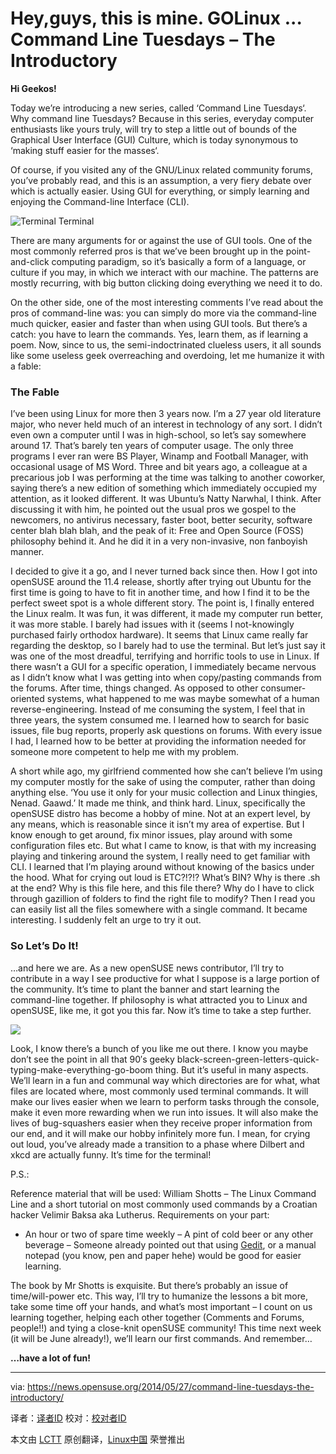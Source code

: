 Hey,guys, this is mine. GOLinux ...
Command Line Tuesdays – The Introductory
================================================================================
**Hi Geekos!**

Today we’re introducing a new series, called ‘Command Line Tuesdays‘. Why command line Tuesdays? Because in this series, everyday computer enthusiasts like yours truly, will try to step a little out of bounds of the Graphical User Interface (GUI) Culture, which is today synonymous to ‘making stuff easier for the masses‘.

Of course, if you visited any of the GNU/Linux related community forums, you’ve probably read, and this is an assumption, a very fiery debate over which is actually easier. Using GUI for everything, or simply learning and enjoying the Command-line Interface (CLI).

![Terminal](http://sholva.org/assets/images/blog/2009/review-opensuse-11.2/opensuse-terminal.png)
Terminal

There are many arguments for or against the use of GUI tools. One of the most commonly referred pros is that we’ve been brought up in the point-and-click computing paradigm, so it’s basically a form of a language, or culture if you may, in which we interact with our machine. The patterns are mostly recurring, with big button clicking doing everything we need it to do.

On the other side, one of the most interesting comments I’ve read about the pros of command-line was: you can simply do more via the command-line much quicker, easier and faster than when using GUI tools. But there’s a catch: you have to learn the commands. Yes, learn them, as if learning a poem.
Now, since to us, the semi-indoctrinated clueless users, it all sounds like some useless geek overreaching and overdoing, let me humanize it with a fable:

### The Fable ###

I’ve been using Linux for more then 3 years now. I’m a 27 year old literature major, who never held much of an interest in technology of any sort. I didn’t even own a computer until I was in high-school, so let’s say somewhere around 17. That’s barely ten years of computer usage. The only three programs I ever ran were BS Player, Winamp and Football Manager, with occasional usage of MS Word. Three and bit years ago, a colleague at a precarious job I was performing at the time was talking to another coworker, saying there’s a new edition of something which immediately occupied my attention, as it looked different. It was Ubuntu’s Natty Narwhal, I think. After discussing it with him, he pointed out the usual pros we gospel to the newcomers, no antivirus necessary, faster boot, better security, software center blah blah blah, and the peak of it: Free and Open Source (FOSS) philosophy behind it. And he did it in a very non-invasive, non fanboyish manner.

I decided to give it a go, and I never turned back since then. How I got into openSUSE around the 11.4 release, shortly after trying out Ubuntu for the first time is going to have to fit in another time, and how I find it to be the perfect sweet spot is a whole different story. The point is, I finally entered the Linux realm. It was fun, it was different, it made my computer run better, it was more stable. I barely had issues with it (seems I not-knowingly purchased fairly orthodox hardware). It seems that Linux came really far regarding the desktop, so I barely had to use the terminal. But let’s just say it was one of the most dreadful, terrifying and horrific tools to use in Linux. If there wasn’t a GUI for a specific operation, I immediately became nervous as I didn’t know what I was getting into when copy/pasting commands from the forums.
After time, things changed. As opposed to other consumer-oriented systems, what happened to me was maybe somewhat of a human reverse-engineering. Instead of me consuming the system, I feel that in three years, the system consumed me. I learned how to search for basic issues, file bug reports, properly ask questions on forums. With every issue I had, I learned how to be better at providing the information needed for someone more competent to help me with my problem.

A short while ago, my girlfriend commented how she can’t believe I’m using my computer mostly for the sake of using the computer, rather than doing anything else. ‘You use it only for your music collection and Linux thingies, Nenad. Gaawd.’ It made me think, and think hard. Linux, specifically the openSUSE distro has become a hobby of mine. Not at an expert level, by any means, which is reasonable since it isn’t my area of expertise. But I know enough to get around, fix minor issues, play around with some configuration files etc. But what I came to know, is that with my increasing playing and tinkering around the system, I really need to get familiar with CLI. I learned that I’m playing around without knowing of the basics under the hood. What for crying out loud is ETC?!?!? What’s BIN? Why is there .sh at the end? Why is this file here, and this file there? Why do I have to click through gazillion of folders to find the right file to modify? Then I read you can easily list all the files somewhere with a single command. It became interesting. I suddenly felt an urge to try it out.

### So Let’s Do It! ###

…and here we are. As a new openSUSE news contributor, I’ll try to contribute in a way I see productive for what I suppose is a large portion of the community. It’s time to plant the banner and start learning the command-line together. If philosophy is what attracted you to Linux and openSUSE, like me, it got you this far. Now it’s time to take a step further. 

![](http://beerepiphany.files.wordpress.com/2010/04/pinky_brain.jpg)

Look, I know there’s a bunch of you like me out there. I know you maybe don’t see the point in all that 90′s geeky black-screen-green-letters-quick-typing-make-everything-go-boom thing. But it’s useful in many aspects. We’ll learn in a fun and communal way which directories are for what, what files are located where, most commonly used terminal commands. It will make our lives easier when we learn to perform tasks through the console, make it even more rewarding when we run into issues. It will also make the lives of bug-squashers easier when they receive proper information from our end, and it will make our hobby infinitely more fun.
I mean, for crying out loud, you’ve already made a transition to a phase where Dilbert and xkcd are actually funny. It’s time for the terminal!

P.S.:

Reference material that will be used: William Shotts – The Linux Command Line and a short tutorial on most commonly used commands by a Croatian hacker Velimir Baksa aka Lutherus. Requirements on your part:
- An hour or two of spare time weekly
– A pint of cold beer or any other beverage
– Someone already pointed out that using [Gedit][1], or a manual notepad (you know, pen and paper hehe) would be good for easier learning.

The book by Mr Shotts is exquisite. But there’s probably an issue of time/will-power etc. This way, I’ll try to humanize the lessons a bit more, take some time off your hands, and what’s most important – I count on us learning together, helping each other together (Comments and Forums, people!!) and tying a close-knit openSUSE community! This time next week (it will be June already!), we’ll learn our first commands. And remember…

**…have a lot of fun!**

--------------------------------------------------------------------------------

via: https://news.opensuse.org/2014/05/27/command-line-tuesdays-the-introductory/

译者：[译者ID](https://github.com/译者ID) 校对：[校对者ID](https://github.com/校对者ID)

本文由 [LCTT](https://github.com/LCTT/TranslateProject) 原创翻译，[Linux中国](http://linux.cn/) 荣誉推出

[1]:http://software.opensuse.org/package/gedit
